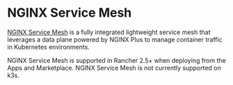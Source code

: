 # NGINX Service Mesh

[NGINX Service Mesh](https://docs.nginx.com/nginx-service-mesh/) is a fully integrated lightweight service mesh that leverages a data plane powered by NGINX Plus to manage container traffic in Kubernetes environments.

NGINX Service Mesh is supported in Rancher 2.5+ when deploying from the Apps and Marketplace. NGINX Service Mesh is not currently supported on k3s.
